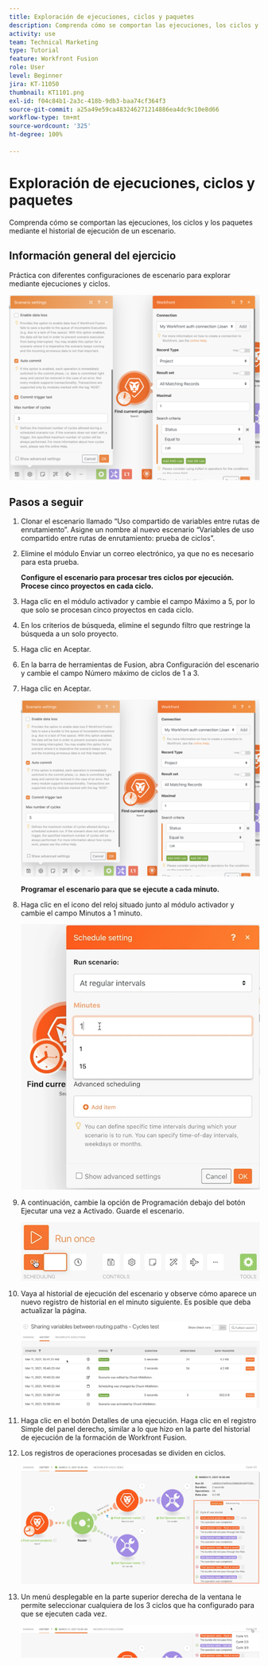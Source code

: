 ```yaml
---
title: Exploración de ejecuciones, ciclos y paquetes
description: Comprenda cómo se comportan las ejecuciones, los ciclos y los paquetes mediante el historial de ejecución de un escenario.
activity: use
team: Technical Marketing
type: Tutorial
feature: Workfront Fusion
role: User
level: Beginner
jira: KT-11050
thumbnail: KT1101.png
exl-id: f04c84b1-2a3c-418b-9db3-baa74cf364f3
source-git-commit: a25a49e59ca483246271214886ea4dc9c10e8d66
workflow-type: tm+mt
source-wordcount: '325'
ht-degree: 100%

---
```


# Exploración de ejecuciones, ciclos y paquetes

Comprenda cómo se comportan las ejecuciones, los ciclos y los paquetes mediante el historial de ejecución de un escenario.

## Información general del ejercicio

Práctica con diferentes configuraciones de escenario para explorar mediante ejecuciones y ciclos.

![Imagen 1 de Exploración de ciclos de ejecución y paquetes](../12-exercises/assets/exploring-runs-cycles-and-bundles-walkthrough-1.png)

## Pasos a seguir

1. Clonar el escenario llamado “Uso compartido de variables entre rutas de enrutamiento”. Asigne un nombre al nuevo escenario “Variables de uso compartido entre rutas de enrutamiento: prueba de ciclos”.
1. Elimine el módulo Enviar un correo electrónico, ya que no es necesario para esta prueba.

   **Configure el escenario para procesar tres ciclos por ejecución. Procese cinco proyectos en cada ciclo.**

1. Haga clic en el módulo activador y cambie el campo Máximo a 5, por lo que solo se procesan cinco proyectos en cada ciclo.
1. En los criterios de búsqueda, elimine el segundo filtro que restringe la búsqueda a un solo proyecto.
1. Haga clic en Aceptar.

1. En la barra de herramientas de Fusion, abra Configuración del escenario y cambie el campo Número máximo de ciclos de 1 a 3.
1. Haga clic en Aceptar.

   ![Imagen 1 de Exploración de ciclos de ejecución y paquetes](../12-exercises/assets/exploring-runs-cycles-and-bundles-walkthrough-1.png)


   **Programar el escenario para que se ejecute a cada minuto.**

1. Haga clic en el icono del reloj situado junto al módulo activador y cambie el campo Minutos a 1 minuto.

   ![Imagen 2 de Exploración de ciclos de ejecución y paquetes](../12-exercises/assets/exploring-runs-cycles-and-bundles-walkthrough-2.png)

1. A continuación, cambie la opción de Programación debajo del botón Ejecutar una vez a Activado. Guarde el escenario.

   ![Imagen 3 Exploración de ciclos de ejecución y paquetes](../12-exercises/assets/exploring-runs-cycles-and-bundles-walkthrough-3.png)

1. Vaya al historial de ejecución del escenario y observe cómo aparece un nuevo registro de historial en el minuto siguiente. Es posible que deba actualizar la página.

   ![Imagen 1 de Exploración de ciclos de ejecución y paquetes](../12-exercises/assets/exploring-runs-cycles-and-bundles-walkthrough-4.png)

1. Haga clic en el botón Detalles de una ejecución. Haga clic en el registro Simple del panel derecho, similar a lo que hizo en la parte del historial de ejecución de la formación de Workfront Fusion.
1. Los registros de operaciones procesadas se dividen en ciclos.

   ![Imagen 5 de Exploración de ciclos de ejecución y paquetes](../12-exercises/assets/exploring-runs-cycles-and-bundles-walkthrough-5.png)

1. Un menú desplegable en la parte superior derecha de la ventana le permite seleccionar cualquiera de los 3 ciclos que ha configurado para que se ejecuten cada vez.

   ![Imagen 6 Exploración de ciclos de ejecución y paquetes](../12-exercises/assets/exploring-runs-cycles-and-bundles-walkthrough-6.png)
